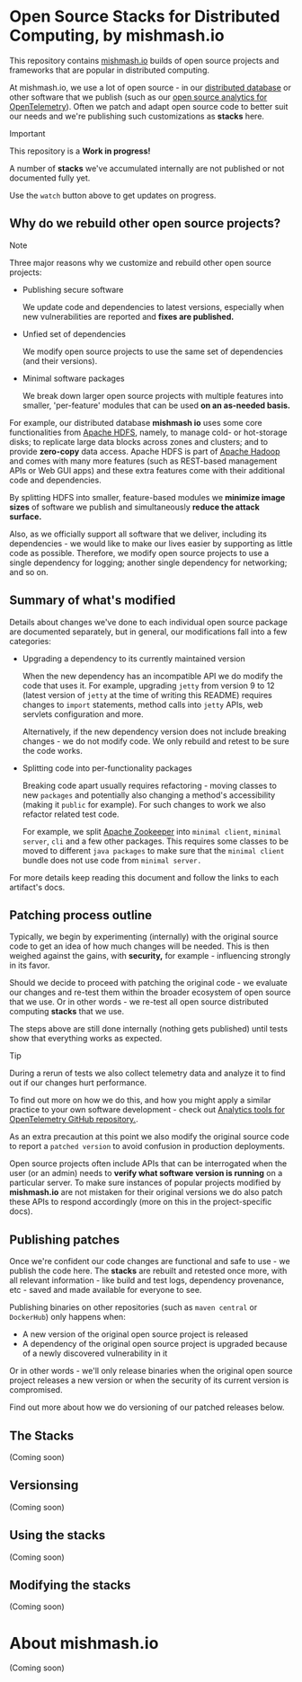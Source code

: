 # Open Source Stacks for Distributed Computing, by mishmash.io

This repository contains [mishmash.io](https://mishmash.io) builds of open source
projects and frameworks that are popular in distributed computing.

At mishmash.io, we use a lot of open source - in our [distributed database](https://mishmash.io/docs/database) or other software that we publish (such as our [open source analytics for OpenTelemetry](https://github.com/mishmash-io/opentelemetry-server-embedded)). Often we patch and adapt open source code to better suit our needs and we're publishing such customizations as **stacks** here.

> [!IMPORTANT]
> This repository is a **Work in progress!**
>
> A number of **stacks** we've accumulated internally are not published or not
> documented fully yet.
>
> Use the `watch` button above to get updates on progress.

## Why do we rebuild other open source projects?

> [!NOTE]
> Three major reasons why we customize and rebuild other open source projects:
> - Publishing secure software
>   
>   We update code and dependencies to latest versions, especially when new
>   vulnerabilities are reported and **fixes are published.**   
> - Unfied set of dependencies
>   
>   We modify open source projects to use the same set of dependencies (and their versions).
> - Minimal software packages
>   
>   We break down larger open source projects with multiple features into
>   smaller, 'per-feature' modules that can be used **on an as-needed basis.**

For example, our distributed database **mishmash io** uses some core functionalities from [Apache HDFS](https://hadoop.apache.org/docs/stable/hadoop-project-dist/hadoop-hdfs/HdfsDesign.html), namely, to manage cold- or hot-storage disks; to replicate large data blocks across zones and clusters; and to provide **zero-copy** data access. Apache HDFS is part of [Apache Hadoop](https://hadoop.apache.org/) and comes with many more features (such as REST-based management APIs or Web GUI apps) and these extra features come with their additional code and dependencies.

By splitting HDFS into smaller, feature-based modules we **minimize image sizes** 
of software we publish and simultaneously **reduce the attack surface.**

Also, as we officially support all software that we deliver, including its dependencies - we would like to make our lives easier by supporting as little code
as possible. Therefore, we modify open source projects to use a single dependency for logging; another single dependency for networking; and so on.

## Summary of what's modified

Details about changes we've done to each individual open source package are documented separately, but in general, our modifications fall into a few categories:

- Upgrading a dependency to its currently maintained version

  When the new dependency has an incompatible API we do modify the code that
  uses it. For example, upgrading `jetty` from version 9 to 12 (latest version of `jetty` at the time of writing this README) requires changes to `import` statements, method calls into `jetty` APIs, web servlets configuration and more.

  Alternatively, if the new dependency version does not include breaking changes - we do not modify code. We only rebuild and retest to be sure the code works.

- Splitting code into per-functionality packages

  Breaking code apart usually requires refactoring - moving classes to new
  `packages` and potentially also changing a method's accessibility (making it
  `public` for example). For such changes to work we also refactor related test code.

  For example, we split [Apache Zookeeper](https://zookeeper.apache.org/) into 
  `minimal client`, `minimal server`, `cli` and a few other packages. This requires some classes to be moved to different `java packages` to make sure that the `minimal client` bundle does not use code from `minimal server.`

For more details keep reading this document and follow the links to each artifact's docs.

## Patching process outline

Typically, we begin by experimenting (internally) with the original source code to get an idea of how much changes will be needed. This is then weighed against the gains, with **security,** for example - influencing strongly in its favor.

Should we decide to proceed with patching the original code - we evaluate our changes and re-test them within the broader ecosystem of open source that we use. Or in other words - we re-test all open source distributed computing **stacks** that we use.

The steps above are still done internally (nothing gets published) until tests show that everything works as expected.

> [!TIP]
> During a rerun of tests we also collect telemetry data and analyze it to find
> out if our changes hurt performance.
>
> To find out more on how we do this, and how you might apply a similar practice
> to your own software development - check out [Analytics tools for OpenTelemetry GitHub repository.](https://github.com/mishmash-io/opentelemetry-server-embedded).

As an extra precaution at this point we also modify the original source code to report a `patched version` to avoid confusion in production deployments.

Open source projects often include APIs that can be interrogated when the user (or an admin) needs to **verify what software version is running** on a particular server. To make sure instances of popular projects modified by **mishmash.io** are not mistaken for their original versions we do also patch these APIs to respond accordingly (more on this in the project-specific docs).

## Publishing patches

Once we're confident our code changes are functional and safe to use - we publish the code here. The **stacks** are rebuilt and retested once more, with all relevant information - like build and test logs, dependency provenance, etc - saved and made available for everyone to see.

Publishing binaries on other repositories (such as `maven central` or `DockerHub`) only happens when:

- A new version of the original open source project is released
- A dependency of the original open source project is upgraded because of a newly discovered vulnerability in it

Or in other words - we'll only release binaries when the original open source project releases a new version or when the security of its current version is compromised.

Find out more about how we do versioning of our patched releases below.

## The Stacks

(Coming soon)

## Versionsing

(Coming soon)

## Using the stacks

(Coming soon)

## Modifying the stacks

(Coming soon)

# About mishmash.io

(Coming soon)
